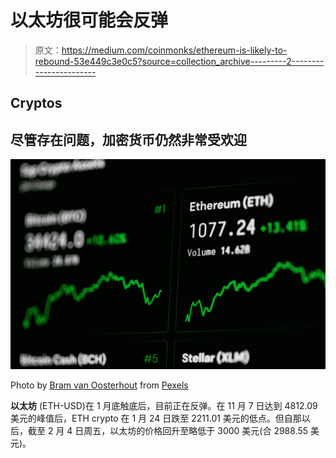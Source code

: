 # 以太坊很可能会反弹

> 原文：<https://medium.com/coinmonks/ethereum-is-likely-to-rebound-53e449c3e0c5?source=collection_archive---------2----------------------->

## Cryptos

## 尽管存在问题，加密货币仍然非常受欢迎

![](img/5ff6026ed11e7ab904f218a04acfc346.png)

Photo by [Bram van Oosterhout](https://www.pexels.com/@bram-van-oosterhout-18650409?utm_content=attributionCopyText&utm_medium=referral&utm_source=pexels) from [Pexels](https://www.pexels.com/photo/close-up-shot-of-computer-screen-6478886/?utm_content=attributionCopyText&utm_medium=referral&utm_source=pexels)

**以太坊** (ETH-USD)在 1 月底触底后，目前正在反弹。在 11 月 7 日达到 4812.09 美元的峰值后，ETH crypto 在 1 月 24 日跌至 2211.01 美元的低点。但自那以后，截至 2 月 4 日周五，以太坊的价格回升至略低于 3000 美元(合 2988.55 美元)。